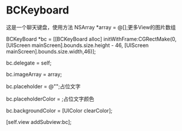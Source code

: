 # BCKeyboard
这是一个聊天键盘，使用方法
NSArray *array = @[];更多View的图片数组  

BCKeyBoard *bc = [[BCKeyBoard alloc] initWithFrame:CGRectMake(0, [UIScreen mainScreen].bounds.size.height - 46, [UIScreen mainScreen].bounds.size.width,46)];  

bc.delegate = self;  

bc.imageArray = array;  

bc.placeholder = @"";占位文字  

bc.placeholderColor = ;占位文字颜色  

bc.backgroundColor = [UIColor clearColor];  

[self.view addSubview:bc];